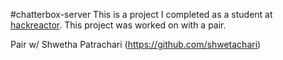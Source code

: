 #chatterbox-server
This is a project I completed as a student at [hackreactor](http://hackreactor.com). This project was worked on with a pair.

Pair w/ Shwetha Patrachari (https://github.com/shwetachari)
